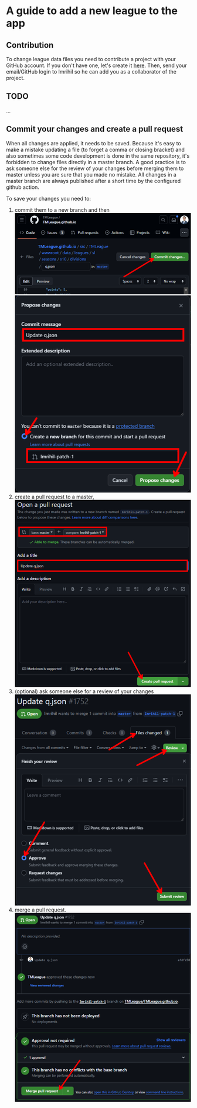 # A guide to add a new league to the app

## Contribution

To change league data files you need to contribute a project with your GitHub account. If you don't have one, let's create it [here](https://github.com/signup).
Then, send your email/GitHub login to Imrihil so he can add you as a collaborator of the project.

## TODO
...

## Commit your changes and create a pull request
When all changes are applied, it needs to be saved. Because it's easy to make a mistake updating a file (to forget a comma or closing bracket) and also sometimes some code development is done in the same repository, it's forbidden to change files directly in a master branch. A good practice is to ask someone else for the review of your changes before merging them to master unless you are sure that you made no mistake.
All changes in a master branch are always published after a short time by the configured github action.

To save your changes you need to:
1. commit them to a new branch and then
   ![commit changes](/docs/img/commit-changes.png)
   ![propose changes](/docs/img/propose-changes.png)
2. create a pull request to a master,
   ![create a pull request](img/create-pull-request.png)
3. (optional) ask someone else for a review of your changes
   ![review a pull request](img/review-pull-request.png)
4. merge a pull request.
   ![merge a pull request](/docs/img/merge-pull-request.png)